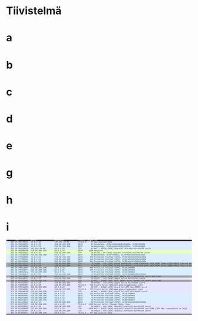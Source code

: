 # Tiivistelmä
# a
# b
# c
# d
# e
# g
# h
# i
![Alt text](https://github.com/OskariSalovaara/verkkoon-tunkeutuminen-ja-tiedustelu/blob/main/images/h1i.png)
